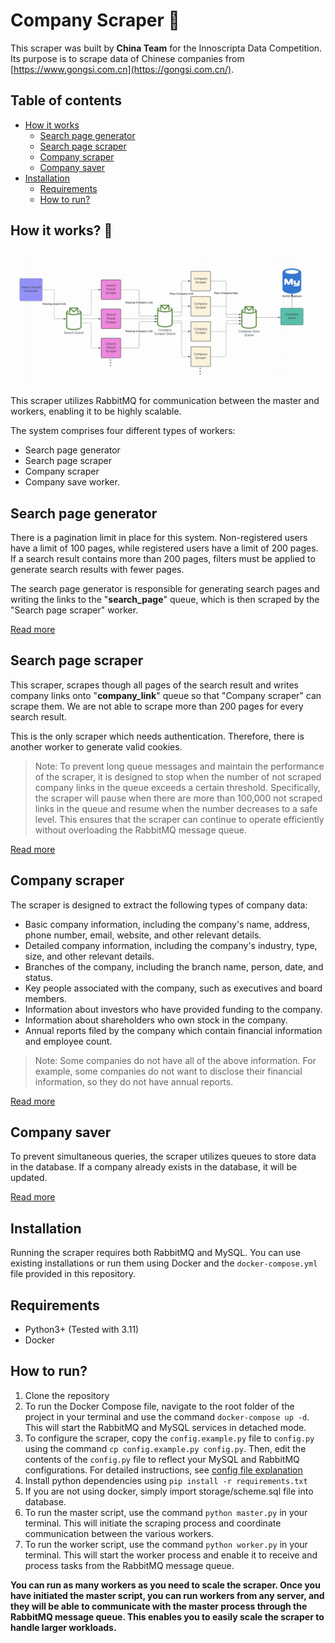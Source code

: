 ﻿# Company Scraper 🚀

This scraper was built by **China Team** for the Innoscripta Data Competition. Its purpose is to scrape data of Chinese
companies from [https://www.gongsi.com.cn](https://gongsi.com.cn/).

## Table of contents

* [How it works](#how-it-works-)
    * [Search page generator](#search-page-generator)
    * [Search page scraper](#search-page-scraper)
    * [Company scraper](#company-scraper)
    * [Company saver](#company-saver)
* [Installation](#installation)
    * [Requirements](#requirements)
    * [How to run?](#how-to-run)

## How it works? 🤔

![image.png](assets/flow.png)

This scraper utilizes RabbitMQ for communication between the master and workers, enabling it to be highly scalable.

The system comprises four different types of workers:

* Search page generator
* Search page scraper
* Company scraper
* Company save worker.

## Search page generator

There is a pagination limit in place for this system. Non-registered users have a limit of 100 pages, while registered
users have a limit of 200 pages.
If a search result contains more than 200 pages, filters must be applied to generate search results with fewer pages.

The search page generator is responsible for generating search pages and writing the links to the "**search\_page**"
queue, which is then scraped by the "Search page scraper" worker.

[Read more](assets/docs/search_page_generator.md)

## Search page scraper

This scraper, scrapes though all pages of the search result and writes company links onto "**company_link**" queue so
that "Company scraper" can scrape them. We are not able to scrape more than 200 pages for every search result.

This is the only scraper which needs authentication. Therefore, there is another worker to generate valid cookies.

> Note: To prevent long queue messages and maintain the performance of the scraper, it is designed to stop when the
> number of not scraped company links in the queue exceeds a certain threshold. Specifically, the scraper will pause when
> there are more than 100,000 not scraped links in the queue and resume when the number decreases to a safe level. This
> ensures that the scraper can continue to operate efficiently without overloading the RabbitMQ message queue.

[Read more](assets/docs/search_page_scraper.md)

## Company scraper

The scraper is designed to extract the following types of company data:

* Basic company information, including the company's name, address, phone number, email, website, and other relevant
  details.
* Detailed company information, including the company's industry, type, size, and other relevant details.
* Branches of the company, including the branch name, person, date, and status.
* Key people associated with the company, such as executives and board members.
* Information about investors who have provided funding to the company.
* Information about shareholders who own stock in the company.
* Annual reports filed by the company which contain financial information and employee count.

> Note: Some companies do not have all of the above information. For example, some companies do not want to disclose
> their financial information, so they do not have annual reports.

[Read more](assets/docs/company_scraper.md)

## Company saver

To prevent simultaneous queries, the scraper utilizes queues to store data in the database. If a company already exists
in the database, it will be updated.

[Read more](assets/docs/company_saver.md)


## Installation

Running the scraper requires both RabbitMQ and MySQL. You can use existing installations or run them using Docker and
the `docker-compose.yml` file provided in this repository.

## Requirements

* Python3+ (Tested with 3.11)
* Docker

## How to run?

1. Clone the repository
2. To run the Docker Compose file, navigate to the root folder of the project in your terminal and use the
   command `docker-compose up -d`. This will start the RabbitMQ and MySQL services in detached mode.
3. To configure the scraper, copy the `config.example.py` file to `config.py` using the
   command `cp config.example.py config.py`. Then, edit the contents of the `config.py` file to reflect your MySQL and
   RabbitMQ configurations. For detailed instructions, see [config file explanation](assets/docs/config.md)
4. Install python dependencies using `pip install -r requirements.txt`
5. If you are not using docker, simply import storage/scheme.sql file into database.
6. To run the master script, use the command `python master.py` in your terminal. This will initiate the scraping
   process and coordinate communication between the various workers.
7. To run the worker script, use the command `python worker.py` in your terminal. This will start the worker process and
   enable it to receive and process tasks from the RabbitMQ message queue.

**You can run as many workers as you need to scale the scraper. Once you have initiated the master script, you can run
workers from any server, and they will be able to communicate with the master process through the RabbitMQ message
queue. This enables you to easily scale the scraper to handle larger workloads.**
